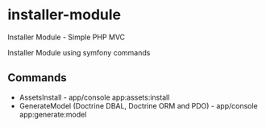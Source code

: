 # installer-module
Installer Module - Simple PHP MVC

Installer Module using symfony commands

## Commands

- AssetsInstall - app/console app:assets:install 
- GenerateModel (Doctrine DBAL, Doctrine ORM and PDO) - app/console app:generate:model